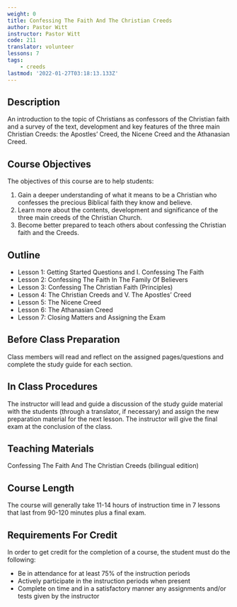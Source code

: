 ```yaml
---
weight: 0
title: Confessing The Faith And The Christian Creeds
author: Pastor Witt
instructor: Pastor Witt
code: 211
translator: volunteer
lessons: 7
tags:
    - creeds
lastmod: '2022-01-27T03:18:13.133Z'
---
```

## Description

An introduction to the topic of Christians as confessors of the Christian faith and a survey of the text, development and key features of the three main Christian Creeds: the Apostles’ Creed, the Nicene Creed and the Athanasian Creed.

## Course Objectives

The objectives of this course are to help students:

1. Gain a deeper understanding of what it means to be a Christian who confesses the precious Biblical faith they know and believe.
2. Learn more about the contents, development and significance of the three main creeds of the Christian Church.
3. Become better prepared to teach others about confessing the Christian faith and the Creeds.

## Outline

- Lesson 1: Getting Started Questions and I. Confessing The Faith
- Lesson 2: Confessing The Faith In The Family Of Believers
- Lesson 3: Confessing The Christian Faith (Principles)
- Lesson 4: The Christian Creeds and V. The Apostles’ Creed
- Lesson 5: The Nicene Creed
- Lesson 6: The Athanasian Creed
- Lesson 7: Closing Matters and Assigning the Exam

## Before Class Preparation

Class members will read and reflect on the assigned pages/questions and complete the study guide for each section.

## In Class Procedures

The instructor will lead and guide a discussion of the study guide material with the students (through a translator, if necessary) and assign the new preparation material for the next lesson.  The instructor will give the final exam at the conclusion of the class.  

## Teaching Materials

Confessing The Faith And The Christian Creeds (bilingual edition)

## Course Length

The course will generally take 11-14 hours of instruction time in 7 lessons that last from 90-120 minutes plus a final exam.

## Requirements For Credit

In order to get credit for the completion of a course, the student must do the following:

- Be in attendance for at least 75% of the instruction periods
- Actively participate in the instruction periods when present
- Complete on time and in a satisfactory manner any assignments and/or tests given by the instructor
